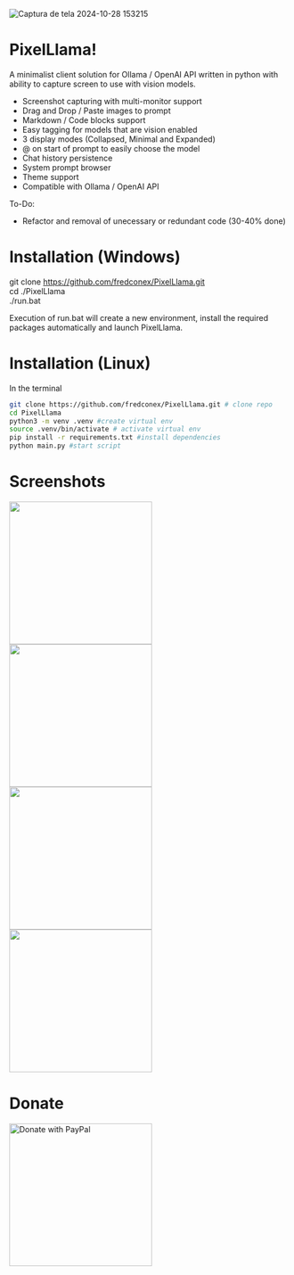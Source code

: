 ![Captura de tela 2024-10-28 153215](https://github.com/user-attachments/assets/f65f7c1d-95ad-4f6c-a003-753c613515d7)

# PixelLlama!  

A minimalist client solution for Ollama / OpenAI API written in python with ability to capture screen to use with vision models.
- Screenshot capturing with multi-monitor support
- Drag and Drop / Paste images to prompt
- Markdown / Code blocks support
- Easy tagging for models that are vision enabled
- 3 display modes (Collapsed, Minimal and Expanded)
- @ on start of prompt to easily choose the model
- Chat history persistence
- System prompt browser
- Theme support
- Compatible with Ollama / OpenAI API

To-Do:
- Refactor and removal of unecessary or redundant code (30-40% done)

# Installation (Windows)
git clone https://github.com/fredconex/PixelLlama.git  
cd ./PixelLlama  
./run.bat  

Execution of run.bat will create a new environment, install the required packages automatically and launch PixelLlama.

# Installation (Linux)
In the terminal
```bash
git clone https://github.com/fredconex/PixelLlama.git # clone repo 
cd PixelLlama
python3 -m venv .venv #create virtual env
source .venv/bin/activate # activate virtual env 
pip install -r requirements.txt #install dependencies
python main.py #start script
```


# Screenshots
<img width=256px src="https://github.com/user-attachments/assets/ed94da05-c29f-4dd6-b2e7-f141d9eece7d"/>
<img width=256px src="https://github.com/user-attachments/assets/f11eb11b-6f75-4598-9925-82b95a6450eb"/>
<img width=256px src="https://github.com/user-attachments/assets/d0c1845a-f811-4726-873a-151426b5ab8c"/>
<img width=256px src="https://github.com/user-attachments/assets/613427c7-c10e-4af0-bbbd-75fdc01672a2"/>

# Donate
<a href="https://www.paypal.com/donate/?hosted_button_id=24CJHH95X3AQS"><img width=256px src="https://raw.githubusercontent.com/stefan-niedermann/paypal-donate-button/master/paypal-donate-button.png" alt="Donate with PayPal" /></a>
